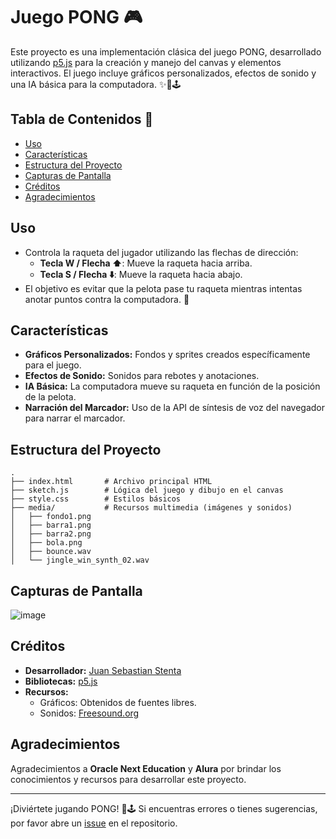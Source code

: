 # Juego PONG 🎮
Este proyecto es una implementación clásica del juego PONG, desarrollado utilizando [p5.js](https://p5js.org/) para la creación y manejo del canvas y elementos interactivos. El juego incluye gráficos personalizados, efectos de sonido y una IA básica para la computadora. ✨🎯🕹️

## Tabla de Contenidos 🧭
- [Uso](#uso)
- [Características](#características)
- [Estructura del Proyecto](#estructura-del-proyecto)
- [Capturas de Pantalla](#capturas-de-pantalla)
- [Créditos](#créditos)
- [Agradecimientos](#agradecimientos)

## Uso
- Controla la raqueta del jugador utilizando las flechas de dirección:
  - **Tecla W / Flecha ⬆️**: Mueve la raqueta hacia arriba.
  - **Tecla S / Flecha ⬇️**: Mueve la raqueta hacia abajo.
- El objetivo es evitar que la pelota pase tu raqueta mientras intentas anotar puntos contra la computadora. 🎯

## Características
- **Gráficos Personalizados:** Fondos y sprites creados específicamente para el juego.
- **Efectos de Sonido:** Sonidos para rebotes y anotaciones.
- **IA Básica:** La computadora mueve su raqueta en función de la posición de la pelota.
- **Narración del Marcador:** Uso de la API de síntesis de voz del navegador para narrar el marcador.

## Estructura del Proyecto
```
.
├── index.html       # Archivo principal HTML
├── sketch.js        # Lógica del juego y dibujo en el canvas
├── style.css        # Estilos básicos
├── media/           # Recursos multimedia (imágenes y sonidos)
│   ├── fondo1.png
│   ├── barra1.png
│   ├── barra2.png
│   ├── bola.png
│   ├── bounce.wav
│   └── jingle_win_synth_02.wav
```

## Capturas de Pantalla
![image](https://github.com/user-attachments/assets/e5c094c7-e9b5-4c11-baa6-43f3e36a1873)

## Créditos

- **Desarrollador:** [Juan Sebastian Stenta](https://github.com/JSStenta)
- **Bibliotecas:** [p5.js](https://p5js.org/)
- **Recursos:**
  - Gráficos: Obtenidos de fuentes libres.
  - Sonidos: [Freesound.org](https://freesound.org/)

## Agradecimientos
Agradecimientos a **Oracle Next Education** y **Alura** por brindar los conocimientos y recursos para desarrollar este proyecto.

---

¡Diviértete jugando PONG! 🎉🕹️ Si encuentras errores o tienes sugerencias, por favor abre un [issue](https://github.com/JSStenta/PONG-con-JS/issues) en el repositorio.

